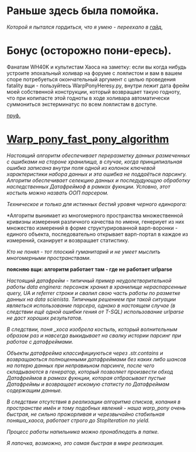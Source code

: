 # Раньше здесь была помойка.

*Которой я пытался гордиться,*
*что я умею - переехало в [гайд](https://github.com/HorusHeresyHeretic/Pandas_Practice),*

# Бонус (осторожно пони-ересь).

Фанатам WH40K и культистам Хаоса на заметку: если вы когда нибудь устроите эпохальный холивар на форуме с лоялистом и вам в вашем споре потребуеться окончательный аргумент с целью проведения fatality вщи - пользуйтесь WarpPonyHeresy.py, внутри лежит дата фрейм моей собственной конструкции, который возвращает такую годноту, что при копипасте этой годноты в ходе холивара автоматически суммониться экстерминатус по всем лоялистам в доступе.

[пруф.](http://forum.eternalcrusade.com/threads/Переписка-с-gw-по-поводу-wh-eternal-crusade.68543/page-18)

# [Warp_pony_fast_pony_algorithm](https://github.com/HorusHeresyHeretic/Anaconda-Fly-Jupyter/blob/master/Parser_Pandas/Warp_pony_heresy_generator.ipynb)

*Настоящий алгоритм обеспечивает переразметку данных размеченных с ошибками на стороне хранилища, в случае, когда принципиальная ошибка записана внутри поля одной из колонок ключевой характеристики набора данных и эта ошибка не поддаёться парсингу. Алгоритм обеспечивает селекцию данных и последудующую обработку наследственных Датафреймоф в рамках фукнции. Условно, этот костыль можно назвать ООП парсером.*

*Техническое и только для истинных бестий уровня черного единорога:*

*Алгоритм вынимает из многомерного пространства множественной кривизны измерения различного качества по имени, генериует из них множество измерений в форме структурированной варп-воронки - единого объекта, последовательно открывает варп-портал в каждое из измерений, сканирует и возвращает статистику. 

*Кто не понял - тот плоский гуманитарий и не умеет мыслить многомерными пространствами*.

**поясняю вщи: алгоритм работает там - где не работает urlparse**

*Настоящий датафрейм -  типичный пример неудолетворительной работы data enginera: персонаж хранил в хранилище нераспарсенные query, UA и referrer строки и свалил свою часть работы по разметке данных на data scienista. Типичным решением при такой ситуации являеться использование парсера, однако в настоящем случае (в следствии ещё одной ошибки гения от T-SQL) использование urlparse не даст хороших результатов.*

*В следствии, поня _хоса изобрела костыль, который волнительным образом раз и навсегда выкидывает на свалку истории парсинг при работае с датафреймами.*

*Объекты датафрейма классифициуються через .str.contains и возвращаються полноценными датафреймами без каких либо шансов на потерю данных при неправиьном парсинге, после чего складываются в генератор, который позволяет произвести обход Датафреймов в рамках фукнции, которая отбрасывает пустые Датафреймы и возвращает искомую статисту по Датафреймам содержащим данные.* 

*В следствии отсутствия в реализации алгоритма списков, копания в пространстве имён и тому подобных явлений - наша warp_pony очень быстрая, не сильно прожорливая и черезвычайно стабильная поняша_хаоса, работает строго до StopIteration по yield.*

*Процесс работы напильника можно пронаблюдать в папке.*

*Я лапочка, возможно, это самая быстрая в мире реализация.*
